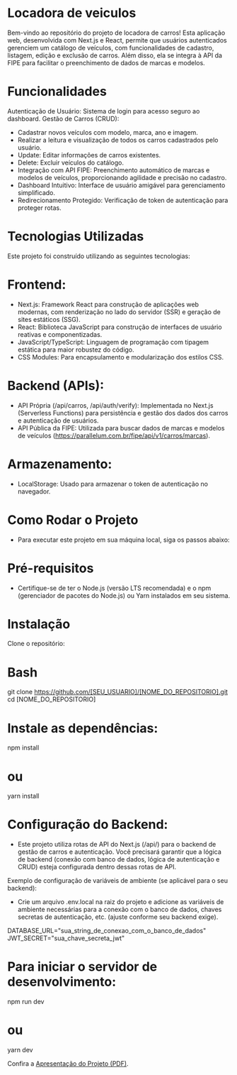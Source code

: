 # Locadora de veiculos
Bem-vindo ao repositório do projeto de locadora de carros! Esta aplicação web, desenvolvida com Next.js e React, permite que usuários autenticados gerenciem um catálogo de veículos, com funcionalidades de cadastro, listagem, edição e exclusão de carros. Além disso, ela se integra à API da FIPE para facilitar o preenchimento de dados de marcas e modelos.

# Funcionalidades
Autenticação de Usuário: Sistema de login para acesso seguro ao dashboard.
Gestão de Carros (CRUD):
- Cadastrar novos veículos com modelo, marca, ano e imagem.
- Realizar a leitura e visualização de todos os carros cadastrados pelo usuário.
- Update: Editar informações de carros existentes.
- Delete: Excluir veículos do catálogo.
- Integração com API FIPE: Preenchimento automático de marcas e modelos de veículos, proporcionando agilidade e precisão no cadastro.
- Dashboard Intuitivo: Interface de usuário amigável para gerenciamento simplificado.
- Redirecionamento Protegido: Verificação de token de autenticação para proteger rotas.

# Tecnologias Utilizadas
Este projeto foi construído utilizando as seguintes tecnologias:

# Frontend:
- Next.js: Framework React para construção de aplicações web modernas, com renderização no lado do servidor (SSR) e geração de sites estáticos (SSG).
- React: Biblioteca JavaScript para construção de interfaces de usuário reativas e componentizadas.
- JavaScript/TypeScript: Linguagem de programação com tipagem estática para maior robustez do código.
- CSS Modules: Para encapsulamento e modularização dos estilos CSS.

# Backend (APIs):
- API Própria (/api/carros, /api/auth/verify): Implementada no Next.js (Serverless Functions) para persistência e gestão dos dados dos carros e autenticação de usuários.
- API Pública da FIPE: Utilizada para buscar dados de marcas e modelos de veículos (https://parallelum.com.br/fipe/api/v1/carros/marcas).

# Armazenamento:
- LocalStorage: Usado para armazenar o token de autenticação no navegador.

# Como Rodar o Projeto
- Para executar este projeto em sua máquina local, siga os passos abaixo:

# Pré-requisitos
- Certifique-se de ter o Node.js (versão LTS recomendada) e o npm (gerenciador de pacotes do Node.js) ou Yarn instalados em seu sistema.

# Instalação
Clone o repositório:

# Bash

git clone https://github.com/[SEU_USUARIO]/[NOME_DO_REPOSITORIO].git
cd [NOME_DO_REPOSITORIO]

# Instale as dependências:
npm install
# ou
yarn install

# Configuração do Backend:
- Este projeto utiliza rotas de API do Next.js (/api/) para o backend de gestão de carros e autenticação. Você precisará garantir que a lógica de backend (conexão com banco de dados, lógica de autenticação e CRUD) esteja configurada dentro dessas rotas de API.

Exemplo de configuração de variáveis de ambiente (se aplicável para o seu backend):
- Crie um arquivo .env.local na raiz do projeto e adicione as variáveis de ambiente necessárias para a conexão com o banco de dados, chaves secretas de autenticação, etc. (ajuste conforme seu backend exige).

DATABASE_URL="sua_string_de_conexao_com_o_banco_de_dados"
JWT_SECRET="sua_chave_secreta_jwt"

# Para iniciar o servidor de desenvolvimento:
npm run dev
# ou
yarn dev

Confira a [Apresentação do Projeto (PDF)](./Apresentação%20Locadora%20de%20Carros%20-%20Web%20(2).pdf).
